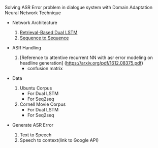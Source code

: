 Solving ASR Error problem in dialogue system with Domain Adaptation Neural Network Technique

+ Network Architecture
  1. [Retrieval-Based Dual LSTM](https://arxiv.org/pdf/1506.08909.pdf)
  2. [Sequence to Sequence](https://arxiv.org/pdf/1506.05869.pdf)

+ ASR Handling
  1. [Reference to attentive recurrent NN with asr error modeling on headline generation] (https://arxiv.org/pdf/1612.08375.pdf)
      * confusion matrix

+ Data
  1. Ubuntu Corpus
      * For Dual LSTM
      * For Seq2seq
  2. Cornell Movie Corpus
      * For Dual LSTM
      * For Seq2seq

+ Generate ASR Error
  1. Text to Speech
  2. Speech to context(link to Google API)
